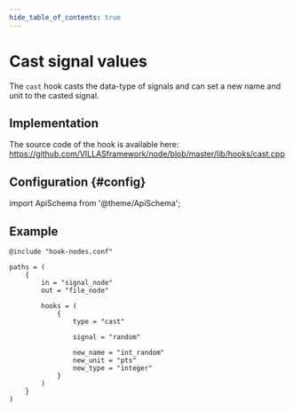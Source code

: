 ```yaml
---
hide_table_of_contents: true
---
```


# Cast signal values

The `cast` hook casts the data-type of signals and can set a new name and unit to the casted signal.

## Implementation

The source code of the hook is available here:
https://github.com/VILLASframework/node/blob/master/lib/hooks/cast.cpp

## Configuration {#config}

import ApiSchema from '@theme/ApiSchema';

<ApiSchema id="node" example pointer="#/components/schemas/cast" />

## Example

``` url="external/node/etc/examples/hooks/cast.conf" title="node/etc/examples/hooks/cast.conf"
@include "hook-nodes.conf"

paths = (
	{
		in = "signal_node"
		out = "file_node"

		hooks = (
			{
				type = "cast"

				signal = "random"
				
				new_name = "int_random"
				new_unit = "pts"
				new_type = "integer"
			}
		)
	}
)
```

